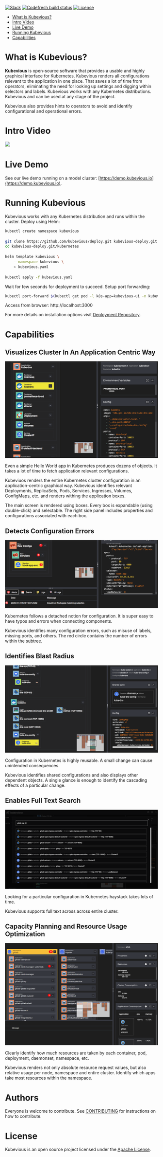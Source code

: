 <!-- [![Gitter](https://badges.gitter.im/kubevious/community.svg)](https://gitter.im/kubevious/community?utm_source=badge&utm_medium=badge&utm_campaign=pr-badge) -->
[![Slack](https://img.shields.io/badge/chat-on%20slack-ff69b4)](https://kubevious.slack.com)
[![Codefresh build status](https://g.codefresh.io/api/badges/pipeline/kubevious/default%2Fkubevious-master?type=cf-1)](https://g.codefresh.io/public/accounts/kubevious/pipelines/5dfac9226e1ebecb0fd3775d)
[![License](https://img.shields.io/badge/License-Apache%202.0-blue.svg)](https://opensource.org/licenses/Apache-2.0)

* [What is Kubevious?](#what-is-kubevious)
* [Intro Video](#intro-video)
* [Live Demo](#live-demo)
* [Running Kubevious](#running-kubevious)
* [Capabilities](#capabilities)

# What is Kubevious?
**Kubevious** is open-source software that provides a usable and highly graphical interface for Kubernetes. Kubevious renders all configurations relevant to the application in one place. That saves a lot of time from operators, eliminating the need for looking up settings and digging within selectors and labels. Kubevious works with any Kubernetes distributions. Kubevious and can be used at any stage of the project.

Kubevious also provides hints to operators to avoid and identify configurational and operational errors.

# Intro Video
<!-- ![Kubevious Intro Video](https://github.com/kubevious/media/raw/master/videos/intro.gif) -->
<a href="https://youtu.be/YVBjt-9ugTg" target="_blank">
<img src="https://github.com/kubevious/media/raw/master/videos/intro.gif" />
</a>

# Live Demo
See our live demo running on a model cluster: [https://demo.kubevious.io](https://demo.kubevious.io).

# Running Kubevious
Kubevious works with any Kubernetes distribution and runs within the cluster. Deploy using Helm:

```sh
kubectl create namespace kubevious

git clone https://github.com/kubevious/deploy.git kubevious-deploy.git
cd kubevious-deploy.git/kubernetes

helm template kubevious \
    --namespace kubevious \
    > kubevious.yaml

kubectl apply -f kubevious.yaml
```

Wait for few seconds for deployment to succeed. Setup port forwarding:

```sh
kubectl port-forward $(kubectl get pod -l k8s-app=kubevious-ui -n kubevious -o jsonpath="{.items[0].metadata.name}") 3000:3000 -n kubevious
```

Access from browser: http://localhost:3000

For more details on installation options visit [Deployment Repository].

# Capabilities

## Visualizes Cluster In An Application Centric Way

![Visualizes Cluster In An Application Centric Way](https://github.com/kubevious/media/raw/master/screens/app-view.png)

Even a simple Hello World app in Kubernetes produces dozens of objects. It takes a lot of time to fetch application relevant configurations.

Kubeviuos renders the entire Kubernetes cluster configuration in an application-centric graphical way. Kubevious identifies relevant Deployments, ReplicaSets, Pods, Services, Ingresses, Volumes, ConfigMaps, etc. and renders withing the application boxes.

The main screen is rendered using boxes. Every box is expandable (using double-click) and selectable. The right side panel includes properties and configurations associated with each box. 


## Detects Configuration Errors

![Detects Configuration Errors](https://github.com/kubevious/media/raw/master/screens/config-errors.png)

Kubernetes follows a detached notion for configuration. It is super easy to have typos and errors when connecting components.

Kubevious identifies many configuration errors, such as misuse of labels, missing ports, and others. The red circle contains the number of errors within the subtree.


## Identifies Blast Radius

![Identifies Blast Radius](https://github.com/kubevious/media/raw/master/screens/shared-configs.png)

Configuration in Kubernetes is highly reusable. A small change can cause unintended consequences. 

Kubevious identifies shared configurations and also displays other dependent objects. A single glance is enough to identify the cascading effects of a particular change.


## Enables Full Text Search

![Full Text Search](https://github.com/kubevious/media/raw/master/screens/full-text-search.png)

Looking for a particular configuration in Kubernetes haystack takes lots of time. 

Kubevious supports full text across across entire cluster.

## Capacity Planning and Resource Usage Optimization
![Capacity Planning and Resource Usage Optimization](https://github.com/kubevious/media/raw/master/screens/capacity-planning.png)

Clearly identify how much resources are taken by each container, pod, deployment, daemonset, namespace, etc. 

Kubevious renders not only absolute resource request values, but also relative usage per node, namespace and entire cluster. Identify which apps take most resources within the namespace.

# Authors
Everyone is welcome to contribute. See [CONTRIBUTING] for instructions on how to contribute.

# License
Kubevious is an open source project licensed under the [Apache License]. 

[Deployment Repository]: https://github.com/kubevious/deploy
[Apache License]: https://www.apache.org/licenses/LICENSE-2.0
[CONTRIBUTING]: CONTRIBUTING.md

